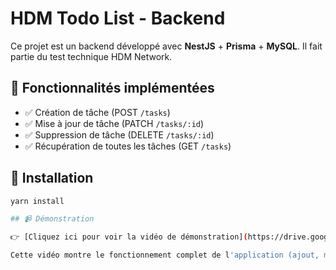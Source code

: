 # HDM Todo List - Backend

Ce projet est un backend développé avec **NestJS** + **Prisma** + **MySQL**. Il fait partie du test technique HDM Network.

## 🔧 Fonctionnalités implémentées

- ✅ Création de tâche (POST `/tasks`)
- ✅ Mise à jour de tâche (PATCH `/tasks/:id`)
- ✅ Suppression de tâche (DELETE `/tasks/:id`)
- ✅ Récupération de toutes les tâches (GET `/tasks`)

## 🚀 Installation

```bash
yarn install

## 📹 Démonstration

👉 [Cliquez ici pour voir la vidéo de démonstration](https://drive.google.com/file/d/1SObFN0rJLWfG8tl2HOlYUSKqiTNyLWOZ/view?usp=drivesdk)

Cette vidéo montre le fonctionnement complet de l'application (ajout, modification, suppression de tâches).

